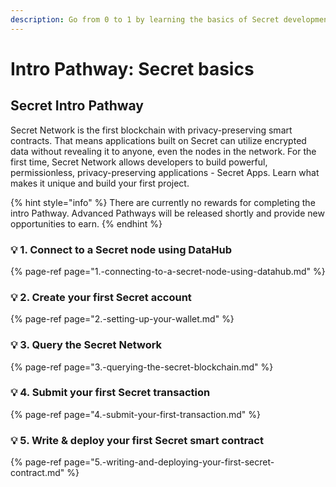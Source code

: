 ```yaml
---
description: Go from 0 to 1 by learning the basics of Secret development
---
```


# Intro Pathway: Secret basics

## Secret Intro Pathway

Secret Network is the first blockchain with privacy-preserving smart contracts. That means applications built on Secret can utilize encrypted data without revealing it to anyone, even the nodes in the network. For the first time, Secret Network allows developers to build powerful, permissionless, privacy-preserving applications - Secret Apps. Learn what makes it unique and build your first project.

{% hint style="info" %}
There are currently no rewards for completing the intro Pathway. Advanced Pathways will be released shortly and provide new opportunities to earn.
{% endhint %}

### 💡 1. Connect to a Secret node using DataHub

{% page-ref page="1.-connecting-to-a-secret-node-using-datahub.md" %}

### 💡 2. Create your first Secret account

{% page-ref page="2.-setting-up-your-wallet.md" %}

### 💡 3. Query the Secret Network

{% page-ref page="3.-querying-the-secret-blockchain.md" %}

### 💡 4. Submit your first Secret transaction

{% page-ref page="4.-submit-your-first-transaction.md" %}

### 💡 5. Write & deploy your first Secret smart contract

{% page-ref page="5.-writing-and-deploying-your-first-secret-contract.md" %}

